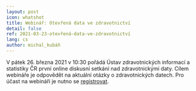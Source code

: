 ```yaml
---
layout: post
icon: whatshot
title: Webinář: Otevřená data ve zdravotnictví
detail: false
ref: 2021-03-23-otevřená-data-ve-zdravotnictví
lang: cs
author: michal_kubáň
---
```


V pátek 26. března 2021 v 10:30 pořádá Ústav zdravotnických informací a statistiky ČR první online diskusní setkání nad zdravotnickými daty. Cílem webináře je odpovědět na aktuální otázky o zdravotnických datech. Pro účast na webináři je nutno se [registrovat](https://data.nzis.cz/news-detail/cs/12-webinar-otevrena-data-ve-zdravotnictvi-26-brezna-2021-/).
